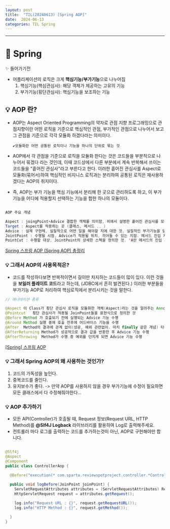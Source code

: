 ```yaml
---
layout: post
title:  "TIL(20240613) [Spring AOP]"
date:  2024-06-13
categories: TIL Spring
---
```


---------------------------------------------------------------------

# 📌 Spring

✨ 들어가기전
- 어플리케이션의 로직은 크게 **핵심기능/부가기능**으로 나누어짐
    1) 핵심기능(핵심관심사): 해당 객체가 제공하는 고유의 기능 
    2) 부가기능(횡단관심사): 핵심기능을 보조하는 기능
  


## 💡 AOP 란?

- AOP는 Aspect Oriented Programming의 약자로 관점 지향 프로그래밍으로 관점지향이란 어떤 로직을 기준으로 핵심적인 관점, 부가적인 관점으로 나누어서 보고 그 관점을 기준으로 각각 모듈화 하겠다라는 의미이다.

      ✔모듈화란 어떤 공통된 로직이나 기능을 하나의 단위로 묶는 것

- AOP에서 각 관점을 기준으로 로직을 모듈화 한다는 것은 코드들을 부분적으로 나누어서 묶겠다 라는 것인데, 이때 코드상에서 다른 부분에서 계속 반복해서 쓰이는 코드들을 "흩어진 관심사"라고 부른다고 한다. 이러한 흩어진 관심사를 Aspect로 모듈화(묶어서)하여 핵심적인 비지니스 로직과는 분리하여 공통된 로직은 재사용하겠다는 AOP의 취지이다.

- 즉, AOP는 부가 기능을 핵심 기능에서 분리해 한 곳으로 관리하도록 하고, 이 부가 기능을 어디에 적용할지 선택하는 기능을 합한 하나의 모듈이다. 


```java

AOP 주요 개념

Aspect : joingPoint+Advice 결합한 객체를 의미함, 위에서 설명한 흩어진 관심사를 모듈화 한 것. 주로 부가기능을 모듈화함.
Target : Aspect를 적용하는 곳 (클래스, 메서드 .. )
Advice : 실제 구현체, 실질적으로 어떤 일을 해야할 지에 대한 것, 실질적인 부가기능을 담은 구현체
JointPoint : 수행될 시점, Advice가 적용될 위치, 끼어들 수 있는 지점. 메서드 진입 지점, 생성자 호출 시점, 필드에서 값을 꺼내올 때 등 다양한 시점에 적용가능
PointCut : 수행할 대상, JointPoint의 상세한 스펙을 정의한 것. 'A란 메서드의 진입 시점에 호출할 것'과 같이 더욱 구체적으로 Advice가 실행될 지점을 정할 수 있음

```

[Spring 스프링 AOP (Spring AOP) 총정리](https://engkimbs.tistory.com/entry/스프링AOP)


### 💡 그래서 AOP의 사용목적은?

- 코드를 작성하다보면 반복적이면서 길이만 차지하는 코드들이 많이 있다. 이런 것들을 **보일러 플레이트 코드**라고 하는데, (JDBC에서 흔히 발견된다.) 이러한 부분들을 부가기능 AOP로 처리하여 핵심로직에서 분리시키는 것을 말한다. 

```java
// 애너테이션 종류

@Aspect	이 Class가 횡단 관심사 로직을 모듈화한 객체(Aspect)라는 것을 알려주는 Annotation
@Pointcut	횡단 관심사가 적용될 JoinPoint들을 표현식으로 정의한 것
@Before	Method 가 호출되기 전에 실행되는 Advice 기능 수행
@Around	Method 실행 중에 호출 전후에 어드바이스 기능을 수행
@After	Method의 결과에 관계 없이(성공, 예외 관련없이. 마치 finally 같은 개념) 타겟 메소드가 완료되면 어드바이스 기능을 수행
@AfterReturning	Method가 성공적으로 결과 값을 반환한 후 Advice 기능 수행
@AfterThrowing	Method가 수행 중 예외를 던지게 되면 Advice 기능 수행

```

[[Spring] 스프링 AOP](https://hstory0208.tistory.com/entry/Spring-%EC%8A%A4%ED%94%84%EB%A7%81-AOPAspect-Oriented-Programming%EB%9E%80-Aspect)

### 💡 그래서 Spring AOP의 왜 사용하는 것인가? 

1) 코드의 가독성을 높인다. 
2) 중복코드를 줄인다.
3) 유지보수가 좋다. -> 만약 AOP를 사용하지 않을 경우 부가기능에 수정이 필요하면 모든 클래스에서 다 수정해줘야한다... 


### 💡 AOP 추가하기

- 모든 API(Controller)가 호출될 때, Request 정보(Request URL, HTTP Method)를 **@Slf4J Logback** 라이브러리를  활용하여 Log로 출력해주세요.
- 컨트롤러 마다 로그를 출력하는 코드를 추가하는것이 아닌, AOP로 구현해야만 합니다.


```java

@Slf4j
@Aspect
@Component
public class ControllerAop {

  @Before("execution(* com.sparta.reviewspotproject.controller.*Controller.*(..))")
  
  public void logBefore(JoinPoint joinPoint) {
    ServletRequestAttributes attributes = (ServletRequestAttributes) RequestContextHolder.getRequestAttributes();
    HttpServletRequest request = attributes.getRequest();

    log.info("Request URL : {}", request.getRequestURL());
    log.info("HTTP Method : {}", request.getMethod());

  }
}


```








